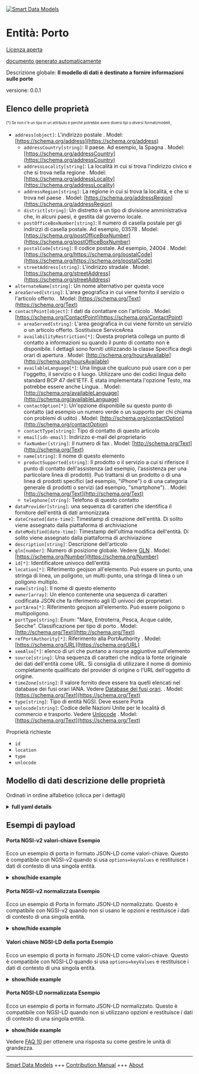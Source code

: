 <!-- 10-Header -->  
[![Smart Data Models](https://smartdatamodels.org/wp-content/uploads/2022/01/SmartDataModels_logo.png "Logo")](https://smartdatamodels.org)  
Entità: Porto  
=============<!-- /10-Header -->  
<!-- 15-License -->  
[Licenza aperta](https://github.com/smart-data-models//dataModel.MarineTransport/blob/master/Port/LICENSE.md)  
[documento generato automaticamente](https://docs.google.com/presentation/d/e/2PACX-1vTs-Ng5dIAwkg91oTTUdt8ua7woBXhPnwavZ0FxgR8BsAI_Ek3C5q97Nd94HS8KhP-r_quD4H0fgyt3/pub?start=false&loop=false&delayms=3000#slide=id.gb715ace035_0_60)  
<!-- /15-License -->  
<!-- 20-Description -->  
Descrizione globale: **Il modello di dati è destinato a fornire informazioni sulle porte**  
versione: 0.0.1  
<!-- /20-Description -->  
<!-- 30-PropertiesList -->  

## Elenco delle proprietà  

<sup><sub>[*] Se non c'è un tipo in un attributo è perché potrebbe avere diversi tipi o diversi formati/modelli</sub></sup>.  
- `address[object]`: L'indirizzo postale  . Model: [https://schema.org/address](https://schema.org/address)	- `addressCountry[string]`: Il paese. Ad esempio, la Spagna  . Model: [https://schema.org/addressCountry](https://schema.org/addressCountry)  
	- `addressLocality[string]`: La località in cui si trova l'indirizzo civico e che si trova nella regione  . Model: [https://schema.org/addressLocality](https://schema.org/addressLocality)  
	- `addressRegion[string]`: La regione in cui si trova la località, e che si trova nel paese  . Model: [https://schema.org/addressRegion](https://schema.org/addressRegion)  
	- `district[string]`: Un distretto è un tipo di divisione amministrativa che, in alcuni paesi, è gestita dal governo locale.    
	- `postOfficeBoxNumber[string]`: Il numero di casella postale per gli indirizzi di casella postale. Ad esempio, 03578  . Model: [https://schema.org/postOfficeBoxNumber](https://schema.org/postOfficeBoxNumber)  
	- `postalCode[string]`: Il codice postale. Ad esempio, 24004  . Model: [https://schema.org/https://schema.org/postalCode](https://schema.org/https://schema.org/postalCode)  
	- `streetAddress[string]`: L'indirizzo stradale  . Model: [https://schema.org/streetAddress](https://schema.org/streetAddress)  
- `alternateName[string]`: Un nome alternativo per questa voce  - `areaServed[string]`: L'area geografica in cui viene fornito il servizio o l'articolo offerto.  . Model: [https://schema.org/Text](https://schema.org/Text)- `contactPoint[object]`: I dati da contattare con l'articolo  . Model: [https://schema.org/ContactPoint](https://schema.org/ContactPoint)	- `areaServed[string]`: L'area geografica in cui viene fornito un servizio o un articolo offerto. Sostituisce ServiceArea    
	- `availabilityRestriction[*]`: Questa proprietà collega un punto di contatto a informazioni su quando il punto di contatto non è disponibile. I dettagli sono forniti utilizzando la classe Specifica degli orari di apertura  . Model: [http://schema.org/hoursAvailable](http://schema.org/hoursAvailable)  
	- `availableLanguage[*]`: Una lingua che qualcuno può usare con o per l'oggetto, il servizio o il luogo. Utilizzare uno dei codici lingua dello standard BCP 47 dell'IETF. È stata implementata l'opzione Testo, ma potrebbe essere anche Lingua.  . Model: [http://schema.org/availableLanguage](http://schema.org/availableLanguage)  
	- `contactOption[*]`: Un'opzione disponibile su questo punto di contatto (ad esempio un numero verde o un supporto per chi chiama con problemi di udito)  . Model: [http://schema.org/contactOption](http://schema.org/contactOption)  
	- `contactType[string]`: Tipo di contatto di questo articolo    
	- `email[idn-email]`: Indirizzo e-mail del proprietario    
	- `faxNumber[string]`: Il numero di fax  . Model: [http://schema.org/Text](http://schema.org/Text)  
	- `name[string]`: Il nome di questo elemento    
	- `productSupported[string]`: Il prodotto o il servizio a cui si riferisce il punto di contatto dell'assistenza (ad esempio, l'assistenza per una particolare linea di prodotti). Può trattarsi di un prodotto o di una linea di prodotti specifici (ad esempio, "iPhone") o di una categoria generale di prodotti o servizi (ad esempio, "smartphone").  . Model: [http://schema.org/Text](http://schema.org/Text)  
	- `telephone[string]`: Telefono di questo contatto    
- `dataProvider[string]`: una sequenza di caratteri che identifica il fornitore dell'entità di dati armonizzata  - `dateCreated[date-time]`: Timestamp di creazione dell'entità. Di solito viene assegnato dalla piattaforma di archiviazione  - `dateModified[date-time]`: Timestamp dell'ultima modifica dell'entità. Di solito viene assegnato dalla piattaforma di archiviazione  - `description[string]`: Descrizione dell'articolo  - `gln[number]`: Numero di posizione globale. Vedere [GLN](https://gs1id.org/global-location-number-gln)  . Model: [https://schema.org/Number](https://schema.org/Number)- `id[*]`: Identificatore univoco dell'entità  - `location[*]`: Riferimento geojson all'elemento. Può essere un punto, una stringa di linea, un poligono, un multi-punto, una stringa di linea o un poligono multiplo.  - `name[string]`: Il nome di questo elemento  - `owner[array]`: Un elenco contenente una sequenza di caratteri codificata JSON che fa riferimento agli ID univoci dei proprietari.  - `portArea[*]`: Riferimento geojson all'elemento. Può essere poligono o multipoligono.  - `portType[string]`: Enum: "Mare, Entroterra, Pesca, Acque calde, Secche". Classificazione per tipo di porto  . Model: [http://schema.org/Text](http://schema.org/Text)- `refPortAuthority[*]`: Riferimento alla PortAuthority  . Model: [https://schema.org/URL](https://schema.org/URL)- `seeAlso[*]`: elenco di uri che puntano a risorse aggiuntive sull'elemento  - `source[string]`: Una sequenza di caratteri che indica la fonte originale dei dati dell'entità come URL. Si consiglia di utilizzare il nome di dominio completamente qualificato del provider di origine o l'URL dell'oggetto di origine.  - `timeZone[string]`: Il valore fornito deve essere tra quelli elencati nel database dei fusi orari IANA. Vedere [Database dei fusi orari](https://timezonedb.com/time-zones).  . Model: [https://schema.org/Text](https://schema.org/Text)- `type[string]`: Tipo di entità NGSI. Deve essere Porta  - `unlocode[string]`: Codice delle Nazioni Unite per le località di commercio e trasporto. Vedere [Unlocode](https://unece.org/trade/cefact/unlocode-code-list-country-and-territory)  . Model: [https://schema.org/Text](https://schema.org/Text)<!-- /30-PropertiesList -->  
<!-- 35-RequiredProperties -->  
Proprietà richieste  
- `id`  - `location`  - `type`  - `unlocode`  <!-- /35-RequiredProperties -->  
<!-- 40-RequiredProperties -->  
<!-- /40-RequiredProperties -->  
<!-- 50-DataModelHeader -->  
## Modello di dati descrizione delle proprietà  
Ordinati in ordine alfabetico (clicca per i dettagli)  
<!-- /50-DataModelHeader -->  
<!-- 60-ModelYaml -->  
<details><summary><strong>full yaml details</strong></summary>    
```yaml  
Port:    
  description: The data model is intended to provide information about ports    
  properties:    
    address:    
      description: The mailing address    
      properties:    
        addressCountry:    
          description: 'The country. For example, Spain'    
          type: string    
          x-ngsi:    
            model: https://schema.org/addressCountry    
            type: Property    
        addressLocality:    
          description: 'The locality in which the street address is, and which is in the region'    
          type: string    
          x-ngsi:    
            model: https://schema.org/addressLocality    
            type: Property    
        addressRegion:    
          description: 'The region in which the locality is, and which is in the country'    
          type: string    
          x-ngsi:    
            model: https://schema.org/addressRegion    
            type: Property    
        district:    
          description: 'A district is a type of administrative division that, in some countries, is managed by the local government'    
          type: string    
          x-ngsi:    
            type: Property    
        postOfficeBoxNumber:    
          description: 'The post office box number for PO box addresses. For example, 03578'    
          type: string    
          x-ngsi:    
            model: https://schema.org/postOfficeBoxNumber    
            type: Property    
        postalCode:    
          description: 'The postal code. For example, 24004'    
          type: string    
          x-ngsi:    
            model: https://schema.org/https://schema.org/postalCode    
            type: Property    
        streetAddress:    
          description: The street address    
          type: string    
          x-ngsi:    
            model: https://schema.org/streetAddress    
            type: Property    
        streetNr:    
          description: Number identifying a specific property on a public street    
          type: string    
          x-ngsi:    
            type: Property    
      type: object    
      x-ngsi:    
        model: https://schema.org/address    
        type: Property    
    alternateName:    
      description: An alternative name for this item    
      type: string    
      x-ngsi:    
        type: Property    
    areaServed:    
      description: The geographic area where a service or offered item is provided    
      type: string    
      x-ngsi:    
        model: https://schema.org/Text    
        type: Property    
    contactPoint:    
      description: The details to contact with the item    
      properties:    
        areaServed:    
          description: The geographic area where a service or offered item is provided. Supersedes serviceArea    
          type: string    
          x-ngsi:    
            type: Property    
        availabilityRestriction:    
          anyOf:    
            - description: Array of identifiers format of any NGSI entity    
              items:    
                maxLength: 256    
                minLength: 1    
                pattern: ^[\w\-\.\{\}\$\+\*\[\]`|~^@!,:\\]+$    
                type: string    
              type: array    
              x-ngsi:    
                type: Property    
            - description: Array of identifiers format of any NGSI entity    
              items:    
                format: uri    
                type: string    
              type: array    
              x-ngsi:    
                type: Property    
          description: This property links a contact point to information about when the contact point is not available. The details are provided using the Opening Hours Specification class    
          x-ngsi:    
            model: http://schema.org/hoursAvailable    
            type: Relationship    
        availableLanguage:    
          anyOf:    
            - anyOf:    
                - type: string    
                - items:    
                    type: string    
                  type: array    
          description: 'A language someone may use with or at the item, service or place. Please use one of the language codes from the IETF BCP 47 standard. It is implemented the Text option but it could be also Language'    
          x-ngsi:    
            model: http://schema.org/availableLanguage    
            type: Property    
        contactOption:    
          anyOf:    
            - type: string    
            - items:    
                type: string    
              type: array    
          description: An option available on this contact point (e.g. a toll-free number or support for hearing-impaired callers)    
          x-ngsi:    
            model: http://schema.org/contactOption    
            type: Property    
        contactType:    
          description: Contact type of this item    
          type: string    
          x-ngsi:    
            type: Property    
        email:    
          description: Email address of owner    
          format: idn-email    
          type: string    
          x-ngsi:    
            type: Property    
        faxNumber:    
          description: The fax number    
          type: string    
          x-ngsi:    
            model: http://schema.org/Text    
            type: Property    
        name:    
          description: The name of this item    
          type: string    
          x-ngsi:    
            type: Property    
        productSupported:    
          description: The product or service this support contact point is related to (such as product support for a particular product line). This can be a specific product or product line (e.g. 'iPhone') or a general category of products or services (e.g. 'smartphones')    
          type: string    
          x-ngsi:    
            model: http://schema.org/Text    
            type: Property    
        telephone:    
          description: Telephone of this contact    
          type: string    
          x-ngsi:    
            type: Property    
        url:    
          description: URL which provides a description or further information about this item    
          format: uri    
          type: string    
          x-ngsi:    
            type: Property    
      type: object    
      x-ngsi:    
        model: https://schema.org/ContactPoint    
        type: Property    
    dataProvider:    
      description: A sequence of characters identifying the provider of the harmonised data entity    
      type: string    
      x-ngsi:    
        type: Property    
    dateCreated:    
      description: Entity creation timestamp. This will usually be allocated by the storage platform    
      format: date-time    
      type: string    
      x-ngsi:    
        type: Property    
    dateModified:    
      description: Timestamp of the last modification of the entity. This will usually be allocated by the storage platform    
      format: date-time    
      type: string    
      x-ngsi:    
        type: Property    
    description:    
      description: A description of this item    
      type: string    
      x-ngsi:    
        type: Property    
    gln:    
      description: 'Global Location Number. See [GLN](https://gs1id.org/global-location-number-gln)'    
      type: number    
      x-ngsi:    
        model: https://schema.org/Number    
        type: Property    
    id:    
      anyOf:    
        - description: Identifier format of any NGSI entity    
          maxLength: 256    
          minLength: 1    
          pattern: ^[\w\-\.\{\}\$\+\*\[\]`|~^@!,:\\]+$    
          type: string    
          x-ngsi:    
            type: Property    
        - description: Identifier format of any NGSI entity    
          format: uri    
          type: string    
          x-ngsi:    
            type: Property    
      description: Unique identifier of the entity    
      x-ngsi:    
        type: Property    
    location:    
      description: 'Geojson reference to the item. It can be Point, LineString, Polygon, MultiPoint, MultiLineString or MultiPolygon'    
      oneOf:    
        - description: Geojson reference to the item. Point    
          properties:    
            bbox:    
              items:    
                type: number    
              minItems: 4    
              type: array    
            coordinates:    
              items:    
                type: number    
              minItems: 2    
              type: array    
            type:    
              enum:    
                - Point    
              type: string    
          required:    
            - type    
            - coordinates    
          title: GeoJSON Point    
          type: object    
          x-ngsi:    
            type: GeoProperty    
        - description: Geojson reference to the item. LineString    
          properties:    
            bbox:    
              items:    
                type: number    
              minItems: 4    
              type: array    
            coordinates:    
              items:    
                items:    
                  type: number    
                minItems: 2    
                type: array    
              minItems: 2    
              type: array    
            type:    
              enum:    
                - LineString    
              type: string    
          required:    
            - type    
            - coordinates    
          title: GeoJSON LineString    
          type: object    
          x-ngsi:    
            type: GeoProperty    
        - description: Geojson reference to the item. Polygon    
          properties:    
            bbox:    
              items:    
                type: number    
              minItems: 4    
              type: array    
            coordinates:    
              items:    
                items:    
                  items:    
                    type: number    
                  minItems: 2    
                  type: array    
                minItems: 4    
                type: array    
              type: array    
            type:    
              enum:    
                - Polygon    
              type: string    
          required:    
            - type    
            - coordinates    
          title: GeoJSON Polygon    
          type: object    
          x-ngsi:    
            type: GeoProperty    
        - description: Geojson reference to the item. MultiPoint    
          properties:    
            bbox:    
              items:    
                type: number    
              minItems: 4    
              type: array    
            coordinates:    
              items:    
                items:    
                  type: number    
                minItems: 2    
                type: array    
              type: array    
            type:    
              enum:    
                - MultiPoint    
              type: string    
          required:    
            - type    
            - coordinates    
          title: GeoJSON MultiPoint    
          type: object    
          x-ngsi:    
            type: GeoProperty    
        - description: Geojson reference to the item. MultiLineString    
          properties:    
            bbox:    
              items:    
                type: number    
              minItems: 4    
              type: array    
            coordinates:    
              items:    
                items:    
                  items:    
                    type: number    
                  minItems: 2    
                  type: array    
                minItems: 2    
                type: array    
              type: array    
            type:    
              enum:    
                - MultiLineString    
              type: string    
          required:    
            - type    
            - coordinates    
          title: GeoJSON MultiLineString    
          type: object    
          x-ngsi:    
            type: GeoProperty    
        - description: Geojson reference to the item. MultiLineString    
          properties:    
            bbox:    
              items:    
                type: number    
              minItems: 4    
              type: array    
            coordinates:    
              items:    
                items:    
                  items:    
                    items:    
                      type: number    
                    minItems: 2    
                    type: array    
                  minItems: 4    
                  type: array    
                type: array    
              type: array    
            type:    
              enum:    
                - MultiPolygon    
              type: string    
          required:    
            - type    
            - coordinates    
          title: GeoJSON MultiPolygon    
          type: object    
          x-ngsi:    
            type: GeoProperty    
      x-ngsi:    
        type: GeoProperty    
    name:    
      description: The name of this item    
      type: string    
      x-ngsi:    
        type: Property    
    owner:    
      description: A List containing a JSON encoded sequence of characters referencing the unique Ids of the owner(s)    
      items:    
        anyOf:    
          - description: Identifier format of any NGSI entity    
            maxLength: 256    
            minLength: 1    
            pattern: ^[\w\-\.\{\}\$\+\*\[\]`|~^@!,:\\]+$    
            type: string    
            x-ngsi:    
              type: Property    
          - description: Identifier format of any NGSI entity    
            format: uri    
            type: string    
            x-ngsi:    
              type: Property    
        description: Unique identifier of the entity    
        x-ngsi:    
          type: Property    
      type: array    
      x-ngsi:    
        type: Property    
    portArea:    
      description: Geojson reference to the item. It can be Polygon or MultiPolygon    
      oneOf:    
        - $id: https://geojson.org/schema/Polygon.json    
          $schema: "http://json-schema.org/draft-07/schema#"    
          properties:    
            bbox:    
              items:    
                type: number    
              minItems: 4    
              type: array    
            coordinates:    
              items:    
                items:    
                  items:    
                    type: number    
                  minItems: 2    
                  type: array    
                minItems: 4    
                type: array    
              type: array    
            type:    
              enum:    
                - Polygon    
              type: string    
          required:    
            - type    
            - coordinates    
          title: GeoJSON Polygon    
          type: object    
        - $id: https://geojson.org/schema/MultiPolygon.json    
          $schema: "http://json-schema.org/draft-07/schema#"    
          properties:    
            bbox:    
              items:    
                type: number    
              minItems: 4    
              type: array    
            coordinates:    
              items:    
                items:    
                  items:    
                    items:    
                      type: number    
                    minItems: 2    
                    type: array    
                  minItems: 4    
                  type: array    
                type: array    
              type: array    
            type:    
              enum:    
                - MultiPolygon    
              type: string    
          required:    
            - type    
            - coordinates    
          title: GeoJSON MultiPolygon    
          type: object    
      x-ngsi:    
        type: GeoProperty    
    portType:    
      description: 'Enum: ''Sea, Inland, Fishing, WarmWater, Dry''. Classification by type of port'    
      enum:    
        - Dry    
        - Fishing    
        - Inland    
        - Sea    
        - WarmWater    
      type: string    
      x-ngsi:    
        model: http://schema.org/Text    
        type: Property    
    refPortAuthority:    
      anyOf:    
        - description: Identifier format of any NGSI entity    
          maxLength: 256    
          minLength: 1    
          pattern: ^[\w\-\.\{\}\$\+\*\[\]`|~^@!,:\\]+$    
          type: string    
          x-ngsi:    
            type: Property    
        - description: Identifier format of any NGSI entity    
          format: uri    
          type: string    
          x-ngsi:    
            type: Property    
      description: Reference to the PortAuthority    
      x-ngsi:    
        model: https://schema.org/URL    
        type: Relationship    
    seeAlso:    
      description: list of uri pointing to additional resources about the item    
      oneOf:    
        - items:    
            format: uri    
            type: string    
          minItems: 1    
          type: array    
        - format: uri    
          type: string    
      x-ngsi:    
        type: Property    
    source:    
      description: 'A sequence of characters giving the original source of the entity data as a URL. Recommended to be the fully qualified domain name of the source provider, or the URL to the source object'    
      type: string    
      x-ngsi:    
        type: Property    
    timeZone:    
      description: 'The value provided should be among those listed in the IANA Time Zone Database. See [Time Zone Database](https://timezonedb.com/time-zones)'    
      type: string    
      x-ngsi:    
        model: https://schema.org/Text    
        type: Property    
    type:    
      description: NGSI Entity type. It has to be Port    
      enum:    
        - Port    
      type: string    
      x-ngsi:    
        type: Property    
    unlocode:    
      description: 'United Nations Code for Trade and Transport Locations. See [Unlocode](https://unece.org/trade/cefact/unlocode-code-list-country-and-territory)'    
      type: string    
      x-ngsi:    
        model: https://schema.org/Text    
        type: Property    
  required:    
    - id    
    - type    
    - location    
    - unlocode    
  type: object    
  x-derived-from: ""    
  x-disclaimer: 'Redistribution and use in source and binary forms, with or without modification, are permitted  provided that the license conditions are met. Copyleft (c) 2022 Contributors to Smart Data Models Program'    
  x-license-url: https://github.com/smart-data-models/dataModel.MarineTransport/blob/master/Port/LICENSE.md    
  x-model-schema: https://smart-data-models.github.io/dataModel.Ports/Port/schema.json    
  x-model-tags: ""    
  x-version: 0.0.1    
```  
</details>    
<!-- /60-ModelYaml -->  
<!-- 70-MiddleNotes -->  
<!-- /70-MiddleNotes -->  
<!-- 80-Examples -->  
## Esempi di payload  
#### Porta NGSI-v2 valori-chiave Esempio  
Ecco un esempio di porta in formato JSON-LD come valori-chiave. Questo è compatibile con NGSI-v2 quando si usa `options=keyValues` e restituisce i dati di contesto di una singola entità.  
<details><summary><strong>show/hide example</strong></summary>    
```json  
{  
  "id": "urn:mrn:amura:port:UNLOCODE",  
  "type": "Port",  
  "location": {  
      "type": "Point",  
      "coordinates": [  
          -0.3048254137983776,  
          39.431348987126704  
      ]  
  },  
  "name": "Port name",  
  "unlocode": "Unlocode",  
  "description": "Port description",  
  "address": {  
    "streetAddress": "Avda. Example",  
      "addressCountry": "ES",  
      "addressLocality": "Locality",  
      "postalCode": "1234"  
  },  
  "contactPoint": {  
    "telephone": "+34 12 34 56 78",  
    "email": "example@port.com",  
    "availableLanguage": [  
      "en-EN",  
      "es-ES"  
    ],  
    "faxNumber": "12 345 67 89",  
    "name": "Portname",  
    "url": "https://URL"  
  },  
  "portArea": {  
    "type": "MultiPolygon",  
    "coordinates": [  
      [  
        [  
          [  
            -0.33295074395914526,  
            39.4631637203228  
          ],  
          [  
            -0.33295074395914526,  
            39.42053808578652  
          ],  
          [  
            -0.2829300303054083,  
            39.42053808578652  
          ],  
          [  
            -0.2829300303054083,  
            39.4631637203228  
          ],  
          [  
            -0.33295074395914526,  
            39.4631637203228  
          ]  
        ]  
      ]  
    ]  
  },  
  "timeZone": "Europe/London",  
  "gln":  123456789,  
  "portType": "Sea",  
  "refPortAuthority": "urn:mrn:amura:port-authority:UNLOCODE"  
}  
```  
</details>  
#### Porta NGSI-v2 normalizzata Esempio  
Ecco un esempio di Porta in formato JSON-LD normalizzato. Questo è compatibile con NGSI-v2 quando non si usano le opzioni e restituisce i dati di contesto di una singola entità.  
<details><summary><strong>show/hide example</strong></summary>    
```json  
{  
  "id": "urn:mrn:amura:port:UNLOCODE",  
  "type": "Port",  
  "location": {  
    "type": "geo:json",  
    "value": {  
      "type": "Point",  
      "coordinates": [  
          -0.3048254137983776,  
          39.431348987126704  
      ]  
    }  
  },  
  "name": {  
      "type": "Text",  
      "value": "Port name"  
  },  
  "unlocode": {  
    "type": "Text",  
    "value": "Unlocode"  
  },  
  "description": {  
    "type": "Text",  
    "value": "Port description"  
  },  
  "address": {  
    "type": "StructuredValue",  
    "value": {  
      "streetAddress": "Avda. Example",  
      "addressCountry": "ES",  
      "addressLocality": "Locality",  
      "postalCode": "1234"  
    }  
  },  
  "contactPoint": {  
    "type": "StructuredValue",  
    "value": {  
      "telephone": "+34 12 34 56 78",  
      "email": "example@port.com",  
      "availableLanguage": [  
        "en-EN",  
        "es-ES"  
      ],  
      "faxNumber": "12 345 67 89",  
      "name": "Portname",  
      "url": "https://URL"  
    }  
  },  
  "portArea":{  
    "type": "geo:json",  
    "value": {  
      "type": "MultiPolygon",  
      "coordinates": [  
        [  
          [  
            [  
              -0.33295074395914526,  
              39.4631637203228  
            ],  
            [  
              -0.33295074395914526,  
              39.42053808578652  
            ],  
            [  
              -0.2829300303054083,  
              39.42053808578652  
            ],  
            [  
              -0.2829300303054083,  
              39.4631637203228  
            ],  
            [  
              -0.33295074395914526,  
              39.4631637203228  
            ]  
          ]  
        ]  
      ]  
    }  
  },  
  "timeZone": {  
    "type": "Text",  
    "value": "Europe/London"  
  },  
  "gln": {  
    "type": "Number",  
    "value": 123456789  
  },  
  "portType": {  
    "type": "Text",  
    "value": "Sea"  
  },  
  "refPortAuthority": {  
      "type": "Reference",  
      "value": "urn:mrn:amura:port-authority:UNLOCODE"  
  }  
}  
```  
</details>  
#### Valori chiave NGSI-LD della porta Esempio  
Ecco un esempio di porta in formato JSON-LD come valori-chiave. Questo è compatibile con NGSI-LD quando si usa `options=keyValues` e restituisce i dati di contesto di una singola entità.  
<details><summary><strong>show/hide example</strong></summary>    
```json  
{  
  "id": "urn:mrn:amura:port:UNLOCODE",  
  "type": "Port",  
  "location": {  
      "type": "Point",  
      "coordinates": [  
          -0.3048254137983776,  
          39.431348987126704  
      ]  
  },  
  "name": "Port name",  
  "unlocode": "Unlocode",  
  "description": "Port description",  
  "address": {  
    "streetAddress": "Avda. Example",  
      "addressCountry": "ES",  
      "addressLocality": "Locality",  
      "postalCode": "1234"  
  },  
  "contactPoint": {  
    "telephone": "+34 12 34 56 78",  
    "email": "example@port.com",  
    "availableLanguage": [  
      "en-EN",  
      "es-ES"  
    ],  
    "faxNumber": "12 345 67 89",  
    "name": "Portname",  
    "url": "https://URL"  
  },  
  "portArea": {  
    "type": "MultiPolygon",  
    "coordinates": [  
      [  
        [  
          [  
            -0.33295074395914526,  
            39.4631637203228  
          ],  
          [  
            -0.33295074395914526,  
            39.42053808578652  
          ],  
          [  
            -0.2829300303054083,  
            39.42053808578652  
          ],  
          [  
            -0.2829300303054083,  
            39.4631637203228  
          ],  
          [  
            -0.33295074395914526,  
            39.4631637203228  
          ]  
        ]  
      ]  
    ]  
  },  
  "timeZone": "Europe/London",  
  "gln":  123456789,  
  "portType": "Sea",  
  "refPortAuthority": "urn:mrn:amura:port-authority:UNLOCODE",  
  "@context": [  
    "https://raw.githubusercontent.com/smart-data-models/dataModel.MarineTransport/master/context.jsonld",  
    "https://gitlab.com/hiades/fiware/smart-data-models/-/raw/main/context.jsonld"  
  ]  
}  
```  
</details>  
#### Porta NGSI-LD normalizzata Esempio  
Ecco un esempio di porta in formato JSON-LD normalizzato. Questo è compatibile con NGSI-LD quando non si utilizzano opzioni e restituisce i dati di contesto di una singola entità.  
<details><summary><strong>show/hide example</strong></summary>    
```json  
{  
  "id": "urn:mrn:amura:port:UNLOCODE",  
  "type": "Port",  
  "location": {  
    "type": "GeoProperty",  
    "value": {  
      "type": "Point",  
      "coordinates": [  
          -0.3048254137983776,  
          39.431348987126704  
      ]  
    }  
  },  
  "name": {  
      "type": "Property",  
      "value": "Port name"  
  },  
  "unlocode": {  
    "type": "Property",  
    "value": "Unlocode"  
  },  
  "description": {  
    "type": "Property",  
    "value": "Port description"  
  },  
  "address": {  
    "type": "Property",  
    "value": {  
      "streetAddress": "Avda. Example",  
      "addressCountry": "ES",  
      "addressLocality": "Locality",  
      "postalCode": "1234"  
    }  
  },  
  "contactPoint": {  
    "type": "Property",  
    "value": {  
      "telephone": "+34 12 34 56 78",  
      "email": "example@port.com",  
      "availableLanguage": [  
        "en-EN",  
        "es-ES"  
      ],  
      "faxProperty": "12 345 67 89",  
      "name": "Portname",  
      "url": "https://URL"  
    }  
  },  
  "portArea":{  
    "type": "GeoProperty",  
    "value": {  
      "type": "MultiPolygon",  
      "coordinates": [  
        [  
          [  
            [  
              -0.33295074395914526,  
              39.4631637203228  
            ],  
            [  
              -0.33295074395914526,  
              39.42053808578652  
            ],  
            [  
              -0.2829300303054083,  
              39.42053808578652  
            ],  
            [  
              -0.2829300303054083,  
              39.4631637203228  
            ],  
            [  
              -0.33295074395914526,  
              39.4631637203228  
            ]  
          ]  
        ]  
      ]  
    }  
  },  
  "timeZone": {  
    "type": "Property",  
    "value": "Europe/London"  
  },  
  "gln": {  
    "type": "Property",  
    "value": 123456789  
  },  
  "portType": {  
    "type": "Property",  
    "value": "Sea"  
  },  
  "refPortAuthority": {  
      "type": "Relationship",  
      "value": "urn:mrn:amura:port-authority:UNLOCODE"  
  },  
  "@context": [  
    "https://raw.githubusercontent.com/smart-data-models/dataModel.MarineTransport/master/context.jsonld",  
    "https://gitlab.com/hiades/fiware/smart-data-models/-/raw/main/context.jsonld"  
  ]  
}  
```  
</details><!-- /80-Examples -->  
<!-- 90-FooterNotes -->  
<!-- /90-FooterNotes -->  
<!-- 95-Units -->  
Vedere [FAQ 10](https://smartdatamodels.org/index.php/faqs/) per ottenere una risposta su come gestire le unità di grandezza.  
<!-- /95-Units -->  
<!-- 97-LastFooter -->  
---  
[Smart Data Models](https://smartdatamodels.org) +++ [Contribution Manual](https://bit.ly/contribution_manual) +++ [About](https://bit.ly/Introduction_SDM)<!-- /97-LastFooter -->  

